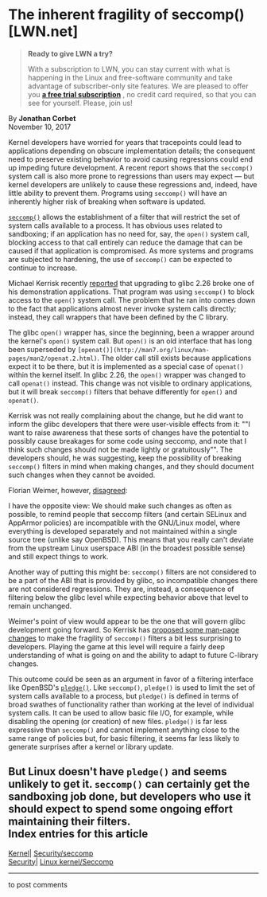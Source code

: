 # The inherent fragility of seccomp() [LWN.net]

> **Ready to give LWN a try?**
> 
> With a subscription to LWN, you can stay current with what is happening in the Linux and free-software community and take advantage of subscriber-only site features. We are pleased to offer you **[a free trial subscription](https://lwn.net/Promo/nst-trial/claim)** , no credit card required, so that you can see for yourself. Please, join us! 

By **Jonathan Corbet**  
November 10, 2017 

Kernel developers have worried for years that tracepoints could lead to applications depending on obscure implementation details; the consequent need to preserve existing behavior to avoid causing regressions could end up impeding future development. A recent report shows that the `seccomp()` system call is also more prone to regressions than users may expect — but kernel developers are unlikely to cause these regressions and, indeed, have little ability to prevent them. Programs using `seccomp()` will have an inherently higher risk of breaking when software is updated. 

[`seccomp()`](http://man7.org/linux/man-pages/man2/seccomp.2.html) allows the establishment of a filter that will restrict the set of system calls available to a process. It has obvious uses related to sandboxing; if an application has no need for, say, the `open()` system call, blocking access to that call entirely can reduce the damage that can be caused if that application is compromised. As more systems and programs are subjected to hardening, the use of `seccomp()` can be expected to continue to increase. 

Michael Kerrisk recently [reported](/Articles/738695/) that upgrading to glibc 2.26 broke one of his demonstration applications. That program was using `seccomp()` to block access to the `open()` system call. The problem that he ran into comes down to the fact that applications almost never invoke system calls directly; instead, they call wrappers that have been defined by the C library. 

The glibc `open()` wrapper has, since the beginning, been a wrapper around the kernel's `open()` system call. But `open()` is an old interface that has long been superseded by `[openat()](http://man7.org/linux/man-pages/man2/openat.2.html)`. The older call still exists because applications expect it to be there, but it is implemented as a special case of `openat()` within the kernel itself. In glibc 2.26, the `open()` wrapper was changed to call `openat()` instead. This change was not visible to ordinary applications, but it will break `seccomp()` filters that behave differently for `open()` and `openat()`. 

Kerrisk was not really complaining about the change, but he did want to inform the glibc developers that there were user-visible effects from it: ""I want to raise awareness that these sorts of changes have the potential to possibly cause breakages for some code using seccomp, and note that I think such changes should not be made lightly or gratuitously"". The developers should, he was suggesting, keep the possibility of breaking `seccomp()` filters in mind when making changes, and they should document such changes when they cannot be avoided. 

Florian Weimer, however, [disagreed](/Articles/738696/): 

I have the opposite view: We should make such changes as often as possible, to remind people that seccomp filters (and certain SELinux and AppArmor policies) are incompatible with the GNU/Linux model, where everything is developed separately and not maintained within a single source tree (unlike say OpenBSD). This means that you really can't deviate from the upstream Linux userspace ABI (in the broadest possible sense) and still expect things to work. 

Another way of putting this might be: `seccomp()` filters are not considered to be a part of the ABI that is provided by glibc, so incompatible changes there are not considered regressions. They are, instead, a consequence of filtering below the glibc level while expecting behavior above that level to remain unchanged. 

Weimer's point of view would appear to be the one that will govern glibc development going forward. So Kerrisk has [proposed some man-page changes](/Articles/738697/) to make the fragility of `seccomp()` filters a bit less surprising to developers. Playing the game at this level will require a fairly deep understanding of what is going on and the ability to adapt to future C-library changes. 

This outcome could be seen as an argument in favor of a filtering interface like OpenBSD's [`pledge()`](http://man.openbsd.org/cgi-bin/man.cgi/OpenBSD-current/man2/pledge.2). Like `seccomp()`, `pledge()` is used to limit the set of system calls available to a process, but `pledge()` is defined in terms of broad swathes of functionality rather than working at the level of individual system calls. It can be used to allow basic file I/O, for example, while disabling the opening (or creation) of new files. `pledge()` is far less expressive than `seccomp()` and cannot implement anything close to the same range of policies but, for basic filtering, it seems far less likely to generate surprises after a kernel or library update. 

But Linux doesn't have `pledge()` and seems unlikely to get it. `seccomp()` can certainly get the sandboxing job done, but developers who use it should expect to spend some ongoing effort maintaining their filters.  
Index entries for this article  
---  
[Kernel](/Kernel/Index)| [Security/seccomp](/Kernel/Index#Security-seccomp)  
[Security](/Security/Index/)| [Linux kernel/Seccomp](/Security/Index/#Linux_kernel-Seccomp)  
  


* * *

to post comments 
